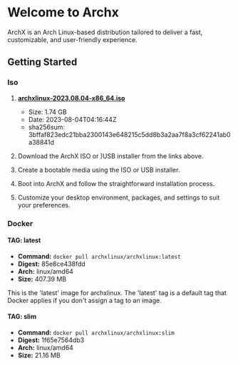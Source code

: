 # Welcome to Archx

ArchX is an Arch Linux-based distribution tailored to deliver a fast, customizable, and user-friendly experience. 

## Getting Started

### Iso

1. **[archxlinux-2023.08.04-x86_64.iso](https://github.com/archxlinux/iso/releases/download/2023.08.04/archxlinux-2023.08.04-x86_64.iso)**
   - Size: 1.74 GB
   - Date: 2023-08-04T04:16:44Z
   - sha256sum: 3bffaf823edc21bba2300143e648215c5dd8b3a2aa7f8a3cf62241ab0a38841d

1. Download the ArchX ISO or )USB installer from the links above.
2. Create a bootable media using the ISO or USB installer.
3. Boot into ArchX and follow the straightforward installation process.
4. Customize your desktop environment, packages, and settings to suit your preferences.

### Docker

#### TAG: latest
- **Command:** `docker pull archxlinux/archxlinux:latest`
- **Digest:** 85e8ce438fdd
- **Arch:** linux/amd64
- **Size:** 407.39 MB

This is the 'latest' image for archxlinux. The 'latest' tag is a default tag that Docker applies if you don't assign a tag to an image.

#### TAG: slim
- **Command:** `docker pull archxlinux/archxlinux:slim`
- **Digest:** 1f65e7564db3
- **Arch:** linux/amd64
- **Size:** 21.16 MB


